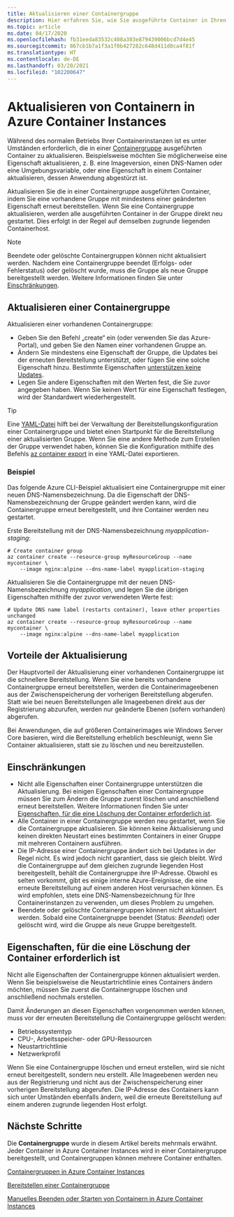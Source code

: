 ```yaml
---
title: Aktualisieren einer Containergruppe
description: Hier erfahren Sie, wie Sie ausgeführte Container in Ihren Azure Container Instances-Containergruppen aktualisieren.
ms.topic: article
ms.date: 04/17/2020
ms.openlocfilehash: fb31eeda83532c408a303e879439006bcd7d4e45
ms.sourcegitcommit: 867cb1b7a1f3a1f0b427282c648d411d0ca4f81f
ms.translationtype: HT
ms.contentlocale: de-DE
ms.lasthandoff: 03/20/2021
ms.locfileid: "102200647"
---
```

# <a name="update-containers-in-azure-container-instances"></a>Aktualisieren von Containern in Azure Container Instances

Während des normalen Betriebs Ihrer Containerinstanzen ist es unter Umständen erforderlich, die in einer [Containergruppe](./container-instances-container-groups.md) ausgeführten Container zu aktualisieren. Beispielsweise möchten Sie möglicherweise eine Eigenschaft aktualisieren, z. B. eine Imageversion, einen DNS-Namen oder eine Umgebungsvariable, oder eine Eigenschaft in einem Container aktualisieren, dessen Anwendung abgestürzt ist.

Aktualisieren Sie die in einer Containergruppe ausgeführten Container, indem Sie eine vorhandene Gruppe mit mindestens einer geänderten Eigenschaft erneut bereitstellen. Wenn Sie eine Containergruppe aktualisieren, werden alle ausgeführten Container in der Gruppe direkt neu gestartet. Dies erfolgt in der Regel auf demselben zugrunde liegenden Containerhost.

> [!NOTE]
> Beendete oder gelöschte Containergruppen können nicht aktualisiert werden. Nachdem eine Containergruppe beendet (Erfolgs- oder Fehlerstatus) oder gelöscht wurde, muss die Gruppe als neue Gruppe bereitgestellt werden. Weitere Informationen finden Sie unter [Einschränkungen](#limitations).

## <a name="update-a-container-group"></a>Aktualisieren einer Containergruppe

Aktualisieren einer vorhandenen Containergruppe:

* Geben Sie den Befehl „create“ ein (oder verwenden Sie das Azure-Portal), und geben Sie den Namen einer vorhandenen Gruppe an. 
* Ändern Sie mindestens eine Eigenschaft der Gruppe, die Updates bei der erneuten Bereitstellung unterstützt, oder fügen Sie eine solche Eigenschaft hinzu. Bestimmte Eigenschaften [unterstützen keine Updates](#properties-that-require-container-delete).
* Legen Sie andere Eigenschaften mit den Werten fest, die Sie zuvor angegeben haben. Wenn Sie keinen Wert für eine Eigenschaft festlegen, wird der Standardwert wiederhergestellt.

> [!TIP]
> Eine [YAML-Datei](./container-instances-container-groups.md#deployment) hilft bei der Verwaltung der Bereitstellungskonfiguration einer Containergruppe und bietet einen Startpunkt für die Bereitstellung einer aktualisierten Gruppe. Wenn Sie eine andere Methode zum Erstellen der Gruppe verwendet haben, können Sie die Konfiguration mithilfe des Befehls [az container export][az-container-export] in eine YAML-Datei exportieren. 

### <a name="example"></a>Beispiel

Das folgende Azure CLI-Beispiel aktualisiert eine Containergruppe mit einer neuen DNS-Namensbezeichnung. Da die Eigenschaft der DNS-Namensbezeichnung der Gruppe geändert werden kann, wird die Containergruppe erneut bereitgestellt, und ihre Container werden neu gestartet.

Erste Bereitstellung mit der DNS-Namensbezeichnung *myapplication-staging*:

```azurecli-interactive
# Create container group
az container create --resource-group myResourceGroup --name mycontainer \
    --image nginx:alpine --dns-name-label myapplication-staging
```

Aktualisieren Sie die Containergruppe mit der neuen DNS-Namensbezeichnung *myapplication*, und legen Sie die übrigen Eigenschaften mithilfe der zuvor verwendeten Werte fest:

```azurecli-interactive
# Update DNS name label (restarts container), leave other properties unchanged
az container create --resource-group myResourceGroup --name mycontainer \
    --image nginx:alpine --dns-name-label myapplication
```

## <a name="update-benefits"></a>Vorteile der Aktualisierung

Der Hauptvorteil der Aktualisierung einer vorhandenen Containergruppe ist die schnellere Bereitstellung. Wenn Sie eine bereits vorhandene Containergruppe erneut bereitstellen, werden die Containerimageebenen aus der Zwischenspeicherung der vorherigen Bereitstellung abgerufen. Statt wie bei neuen Bereitstellungen alle Imageebenen direkt aus der Registrierung abzurufen, werden nur geänderte Ebenen (sofern vorhanden) abgerufen.

Bei Anwendungen, die auf größeren Containerimages wie Windows Server Core basieren, wird die Bereitstellung erheblich beschleunigt, wenn Sie Container aktualisieren, statt sie zu löschen und neu bereitzustellen.

## <a name="limitations"></a>Einschränkungen

* Nicht alle Eigenschaften einer Containergruppe unterstützen die Aktualisierung. Bei einigen Eigenschaften einer Containergruppe müssen Sie zum Ändern die Gruppe zuerst löschen und anschließend erneut bereitstellen. Weitere Informationen finden Sie unter [Eigenschaften, für die eine Löschung der Container erforderlich ist](#properties-that-require-container-delete).
* Alle Container in einer Containergruppe werden neu gestartet, wenn Sie die Containergruppe aktualisieren. Sie können keine Aktualisierung und keinen direkten Neustart eines bestimmten Containers in einer Gruppe mit mehreren Containern ausführen.
* Die IP-Adresse einer Containergruppe ändert sich bei Updates in der Regel nicht. Es wird jedoch nicht garantiert, dass sie gleich bleibt. Wird die Containergruppe auf dem gleichen zugrunde liegenden Host bereitgestellt, behält die Containergruppe ihre IP-Adresse. Obwohl es selten vorkommt, gibt es einige interne Azure-Ereignisse, die eine erneute Bereitstellung auf einem anderen Host verursachen können. Es wird empfohlen, stets eine DNS-Namensbezeichnung für Ihre Containerinstanzen zu verwenden, um dieses Problem zu umgehen.
* Beendete oder gelöschte Containergruppen können nicht aktualisiert werden. Sobald eine Containergruppe beendet (Status: *Beendet*) oder gelöscht wird, wird die Gruppe als neue Gruppe bereitgestellt.

## <a name="properties-that-require-container-delete"></a>Eigenschaften, für die eine Löschung der Container erforderlich ist

Nicht alle Eigenschaften der Containergruppe können aktualisiert werden. Wenn Sie beispielsweise die Neustartrichtlinie eines Containers ändern möchten, müssen Sie zuerst die Containergruppe löschen und anschließend nochmals erstellen.

Damit Änderungen an diesen Eigenschaften vorgenommen werden können, muss vor der erneuten Bereitstellung die Containergruppe gelöscht werden:

* Betriebssystemtyp
* CPU-, Arbeitsspeicher- oder GPU-Ressourcen
* Neustartrichtlinie
* Netzwerkprofil

Wenn Sie eine Containergruppe löschen und erneut erstellen, wird sie nicht erneut bereitgestellt, sondern neu erstellt. Alle Imageebenen werden neu aus der Registrierung und nicht aus der Zwischenspeicherung einer vorherigen Bereitstellung abgerufen. Die IP-Adresse des Containers kann sich unter Umständen ebenfalls ändern, weil die erneute Bereitstellung auf einem anderen zugrunde liegenden Host erfolgt.

## <a name="next-steps"></a>Nächste Schritte

Die **Containergruppe** wurde in diesem Artikel bereits mehrmals erwähnt. Jeder Container in Azure Container Instances wird in einer Containergruppe bereitgestellt, und Containergruppen können mehrere Container enthalten.

[Containergruppen in Azure Container Instances](./container-instances-container-groups.md)

[Bereitstellen einer Containergruppe](container-instances-multi-container-group.md)

[Manuelles Beenden oder Starten von Containern in Azure Container Instances](container-instances-stop-start.md)

<!-- LINKS - External -->

<!-- LINKS - Internal -->
[az-container-create]: /cli/azure/container#az-container-create
[azure-cli-install]: /cli/azure/install-azure-cli
[az-container-export]: /cli/azure/container#az-container-export
